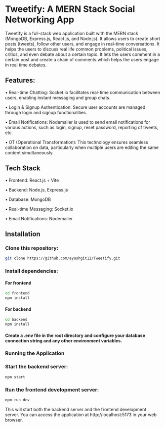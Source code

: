 # Tweetify: A MERN Stack Social Networking App
Tweetify is a full-stack web application built with the MERN stack (MongoDB, Express.js, React.js, and Node.js). It allows users to create short posts (tweets), follow other users, and engage in real-time conversations. 
It helps the users to discuss real life common problems, political issues, critics, and even debate about a certain topic. It lets the users comment in a certain post and create a chain of comments which helps the users
engage in real time debates.

## Features:
• Real-time Chatting: Socket.io facilitates real-time communication between users, enabling instant messaging and group chats. 

• Login & Signup Authentication: Secure user accounts are managed through login and signup functionalities.

• Email Notifications: Nodemailer is used to send email notifications for various actions, such as login, signup, reset password, reporting of tweets, etc.

• OT (Operational Transformation): This technology ensures seamless collaboration on data, particularly when multiple users are editing the same content simultaneously.

## Tech Stack
• Frontend: React.js + Vite

• Backend: Node.js, Express.js

• Database: MongoDB

• Real-time Messaging: Socket.io

• Email Notifications: Nodemailer


## Installation
### Clone this repository:
```bash
git clone https://github.com/ayushgit12/Tweetify.git
```

### Install dependencies:
#### For frontend
```bash
cd frontend
npm install
```

#### For backend
```bash
cd backend
npm install
```

#### Create a .env file in the root directory and configure your database connection string and any other environment variables.
### Running the Application
### Start the backend server:
```bash
npm start
```

### Run the frontend development server:
```bash
npm run dev
```

This will start both the backend server and the frontend development server. You can access the application at http://localhost:5173 in your web browser.



